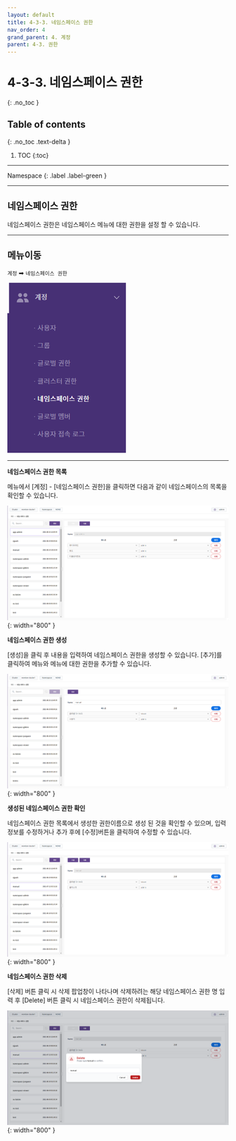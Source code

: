 ```yaml
---
layout: default
title: 4-3-3. 네임스페이스 권한
nav_order: 4
grand_parent: 4. 계정
parent: 4-3. 권한
---
```


# 4-3-3. 네임스페이스 권한
{: .no_toc }

## Table of contents
{: .no_toc .text-delta }

1. TOC
{:toc}

---

<div class="code-example" markdown="1">
Namespace
{: .label .label-green }
</div>

---

## 네임스페이스 권한
네임스페이스 권한은 네임스페이스 메뉴에 대한 권한을 설정 할 수 있습니다.

---

## 메뉴이동
`계정` ➡ `네임스페이스 권한`

![ns.png](/assets/images/auth/ns.png)

---

**네임스페이스 권한 목록**

메뉴에서 [계정] - [네임스페이스 권한]을 클릭하면 다음과 같이 네임스페이스의 목록을 확인할 수 있습니다.

![4_account-auth-namespace.png](/assets/images/auth/4_account-auth-namespace.png){: width="800" }

**네임스페이스 권한 생성**

[생성]을 클릭 후 내용을 입력하여 네임스페이스 권한을 생성할 수 있습니다. [추가]를 클릭하여 메뉴와 메뉴에 대한 권한을 추가할 수 있습니다.

![4_account-auth-namespace-create.png](/assets/images/auth/4_account-auth-namespace-create.png){: width="800" }

**생성된 네임스페이스 권한 확인**

네임스페이스 권한 목록에서 생성한 권한이름으로 생성 된 것을 확인할 수 있으며, 입력 정보를 수정하거나 추가 후에 [수정]버튼을 클릭하여 수정할 수 있습니다.

![4_account-auth-namespace-create-success.png](/assets/images/auth/4_account-auth-namespace-create-success.png){: width="800" }

**네임스페이스 권한 삭제**

[삭제] 버튼 클릭 시 삭제 팝업창이 나타나며 삭제하려는 해당 네임스페이스 권한 명 입력 후 [Delete] 버튼 클릭 시 네임스페이스 권한이 삭제됩니다.

![4_account-auth-namespace-delete-confirm.png](/assets/images/auth/4_account-auth-namespace-delete-confirm.png){: width="800" }
